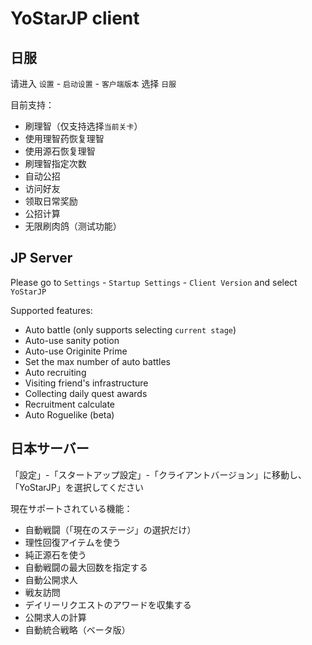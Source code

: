 # YoStarJP client

## 日服

请进入 `设置` - `启动设置` - `客户端版本` 选择 `日服`

目前支持：  

- 刷理智（仅支持选择`当前关卡`）
- 使用理智药恢复理智
- 使用源石恢复理智
- 刷理智指定次数
- 自动公招
- 访问好友
- 领取日常奖励
- 公招计算
- 无限刷肉鸽（测试功能）

## JP Server

Please go to `Settings` - `Startup Settings` - `Client Version` and select `YoStarJP`

Supported features:  

- Auto battle (only supports selecting `current stage`)
- Auto-use sanity potion
- Auto-use Originite Prime
- Set the max number of auto battles
- Auto recruiting
- Visiting friend's infrastructure
- Collecting daily quest awards
- Recruitment calculate
- Auto Roguelike (beta)

## 日本サーバー

「設定」-「スタートアップ設定」-「クライアントバージョン」に移動し、「YoStarJP」を選択してください

現在サポートされている機能：

- 自動戦闘（「現在のステージ」の選択だけ）
- 理性回復アイテムを使う
- 純正源石を使う
- 自動戦闘の最大回数を指定する
- 自動公開求人
- 戦友訪問
- デイリーリクエストのアワードを収集する
- 公開求人の計算
- 自動統合戦略（ベータ版）
